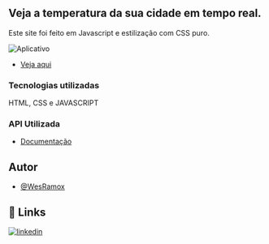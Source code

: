 ## Veja a temperatura da sua cidade em tempo real.

Este site foi feito em Javascript e estilização com CSS puro.

![Aplicativo](https://snipboard.io/bUCLQA.jpg)

- [Veja aqui](https://temperatura-hoje.vercel.app/)

### Tecnologias utilizadas

HTML, CSS e JAVASCRIPT

### API Utilizada
- [Documentação](https://www.weatherapi.com/docs/)

## Autor

- [@WesRamox](https://www.github.com/wesramox)

## 🔗 Links
[![linkedin](https://img.shields.io/badge/linkedin-0A66C2?style=for-the-badge&logo=linkedin&logoColor=white)](https://www.linkedin.com/in/wesleyramox/)

